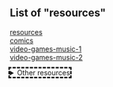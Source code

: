 ## List of "resources"  
[resources](../../../../../../resources/)  
[comics](../../../../../../resources-comics/)  
[video-games-music-1](../../../../../../resources-video-games-music-1/)  
[video-games-music-2](../../../../../../resources-video-games-music-2/)  
<details style="border: 1px #ffffff; outline: dashed; display: inline-block;">
  <summary style="border: 1px #ffffff; outline: dashed; cursor: pointer; ">Other resources</summary>
  
</details>
  
